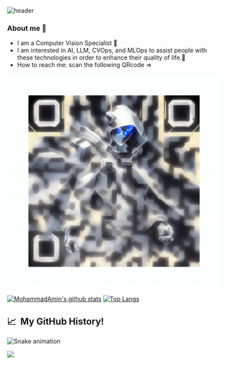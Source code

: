 ![header](https://capsule-render.vercel.app/api?type=waving&color=gradient&height=300&section=header&text=Hi%20I'm%20Mohammad%20Amin%20Dehmolaee&fontSize=40&animation=scaleIn&fontAlignY=38&desc=Computer%20Vision%20Specialist%20&descAlignY=51&descAlign=62)

### About me :rocket:
- I am a Computer Vision Specialist 🤖
- I am interested in AI, LLM, CVOps, and MLOps to assist people with these technologies in order to enhance their quality of life.🏩
- How to reach me: scan the following QRcode =>
<p align="center">
<img src="photo_۲۰۲۳-۰۶-۲۷_۱۷-۰۳-۳۴.jpg" alt="QRcode" width="500" height="500"/>
<img

-------------------------------------------------------------------------------------------------------------------------------------------------

[![MohammadAmin's github stats](https://github-readme-stats.vercel.app/api?username=MohammadAminDHM&theme=dark)](https://github.com/anuraghazra/github-readme-stats)
[![Top Langs](https://github-readme-stats.vercel.app/api/top-langs/?username=MohammadAminDHM&layout=compact&theme=dark)](https://github.com/anuraghazra/github-readme-stats)

<h2> 📈 &nbsp;My GitHub History!</h2>

![Snake animation](https://github.com/thepiyushmalhotra/thepiyushmalhotra/blob/output/github-contribution-grid-snake.svg)
  
<p align="left">
  <img src="https://capsule-render.vercel.app/api?type=waving&color=gradient&height=100&section=footer"/>
</p>
